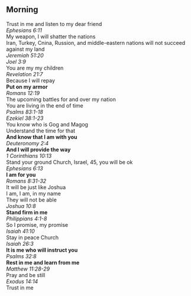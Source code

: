 ## Morning

Trust in me and listen to my dear friend  
_Ephesians 6:11_  
My weapon, I will shatter the nations  
Iran, Turkey, Cnina, Russion, and middle-eastern nations will not succeed against my land  
_Jeremiah 51:20_  
_Joel 3:9_  
You are my my children  
_Revelation  21:7_  
Because I will repay  
**Put on my armor**  
_Romans 12:19_  
The upcoming battles for and over my nation  
You are living in the end of time  
_Psalms 83:1-18_  
_Ezekiel 38:1-23_  
You know who is Gog and Magog  
Understand the time for that  
**And know that I am with you**  
_Deuteronomy 2:4_  
**And I will provide the way**  
_1 Corinthians 10:13_  
Stand your ground Church, Israel, 45, you will be ok  
_Ephesians 6:13_  
**I am for you**  
_Romans 8:31-32_  
It will be just like Joshua  
I am, I am, in my name  
They will not be able  
_Joshua 10:8_  
**Stand firm in me**  
_Philippians 4:1-8_  
So I promise, my promise  
_Isaiah 41:10_  
Stay in peace Church  
_Isaiah 26:3_  
**It is me who will instruct you**  
_Psalms 32:8_  
**Rest in me and learn from me**  
_Matthew 11:28-29_  
Pray and be still  
_Exodus 14:14_  
Trust in me  

